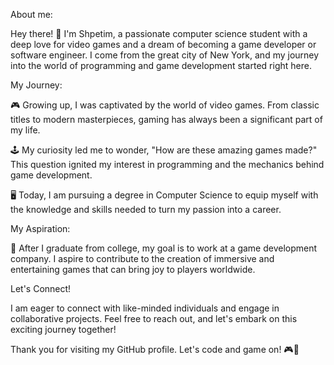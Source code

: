 About me:

Hey there! 👋 I'm Shpetim, a passionate computer science student with a deep love for video games and a dream of becoming a game developer or software engineer. I come from the great city of New York, and my journey into the world of programming and game development started right here.


My Journey:

🎮 Growing up, I was captivated by the world of video games. From classic titles to modern masterpieces, gaming has always been a significant part of my life.

🕹️ My curiosity led me to wonder, "How are these amazing games made?" This question ignited my interest in programming and the mechanics behind game development.

🖥️ Today, I am pursuing a degree in Computer Science to equip myself with the knowledge and skills needed to turn my passion into a career.


My Aspiration:

🚀 After I graduate from college, my goal is to work at a game development company. I aspire to contribute to the creation of immersive and entertaining games that can bring joy to players worldwide.


Let's Connect!

I am eager to connect with like-minded individuals and engage in collaborative projects. Feel free to reach out, and let's embark on this exciting journey together!

Thank you for visiting my GitHub profile. Let's code and game on! 🎮🚀

<!---
gitShpetim/gitShpetim is a ✨ special ✨ repository because its `README.md` (this file) appears on your GitHub profile.
You can click the Preview link to take a look at your changes.
--->
